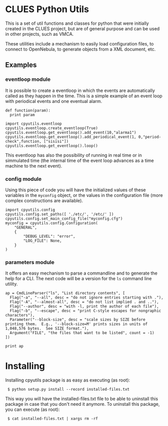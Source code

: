 # CLUES Python Utils
This is a set of util functions and classes for python that were initially created in the CLUES project, but are of general purpose and can be used in other projects, such as VMCA.

These utilities include a mechanism to easily load configuration files, to connect to OpenNebula, to generate objects from a XML document, etc.

## Examples

### eventloop module

It is possible to create a eventloop in which the events are automatically called as they happen in the time. This is a simple example of an event loop with periodical events and one eventual alarm.

```
def function(param):
  print param

import cpyutils.eventloop
cpyutils.eventloop.create_eventloop(True)
cpyutils.eventloop.get_eventloop().add_event(10,"alarma1")
cpyutils.eventloop.get_eventloop().add_periodical_event(1, 0,"period-check",function, ["sisisi"])
cpyutils.eventloop.get_eventloop().loop()
```

This eventloop has also the possibility of running in real time or in simmulated time (the internal time of the event loop advances as a time machine to the next event).

### config module

Using this piece of code you will have the initialized values of these variables in the ```myconfig``` object, or the values in the configuration file (more complex constructions are available).

```
import cpyutils.config
cpyutils.config.set_paths([ './etc/', '/etc/' ])
cpyutils.config.set_main_config_file("myconfig.cfg")
myconfig = cpyutils.config.Configuration(
    "GENERAL",
    {
        "DEBUG_LEVEL": "error",
        "LOG_FILE": None,
    }
)
```
### parameters module

It offers an easy mechanism to parse a commandline and to generate the help for a CLI. The next code will be a version for the ```ls``` command line utility.

```
ap = CmdLineParser("ls", "List directory contents", [
  Flag("-a", "--all", desc = "do not ignore entries starting with ."),
  Flag("-A", "--almost-all", desc = "do not list implied . and .."),
  Flag("--author", desc = "with -l, print the author of each file"),
  Flag("-b", "--escape", desc = "print C-style escapes for nongraphic characters"),
  Parameter("--block-size", desc = "scale sizes by SIZE before printing them.  E.g., '--block-size=M' prints sizes in units of 1,048,576 bytes.  See SIZE format."),
  Argument("FILE", "the files that want to be listed", count = -1)
])

print ap
```

# Installing

Installing cpyutils package is as easy as executing (as root):

``` $ python setup.py install --record installed-files.txt```

This way you will have the installed-files.txt file to be able to uninstall this package in case that you don't need it anymore. To uninstall this package, you can execute (as root):

``` $ cat installed-files.txt | xargs rm -rf```
